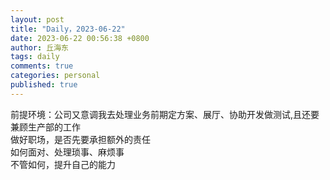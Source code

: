 ```yaml
---
layout: post
title: "Daily，2023-06-22"
date: 2023-06-22 00:56:38 +0800
author: 丘海东 
tags: daily
comments: true
categories: personal
published: true
---
```

前提环境：公司又意调我去处理业务前期定方案、展厅、协助开发做测试,且还要兼顾生产部的工作  
做好职场，是否先要承担额外的责任  
如何面对、处理琐事、麻烦事  
不管如何，提升自己的能力
